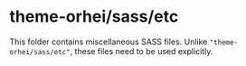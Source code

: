 # theme-orhei/sass/etc

This folder contains miscellaneous SASS files. Unlike `"theme-orhei/sass/etc"`, these files
need to be used explicitly.
